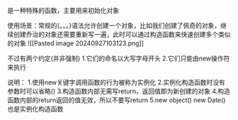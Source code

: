是一种特殊的函数，主要用来初始化对象

使用场景：常规的{。。。}语法允许创建一个对象，比如我们创建了佩奇的对象，继续创建乔治的对象还需要重新写一遍，此时可以通过构造函数来快速创建多个类似的对象
![[Pasted image 20240927103123.png]]


不过有两个约定(并非强制)
1.它们的命名以大写字母开头
2.它们只能由new操作符来执行



说明：
1.使用new关键字调用函数的行为被称为实例化
2.实例化构造函数时没有参数时可以省略()
3.构造函数内部无需写return，返回值即为新创建的对象
4.构造函数内部的return返回的值无效，所以不要写return
5.new object() new Date()也是实例化构造函数